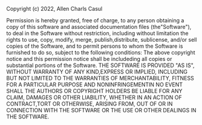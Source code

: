 Copyright (c) 2022, Allen Charls Casul

Permission is hereby granted, free of charge, to any person obtaining a copy of this software and associated documentation files (the"Software"), to deal in the Software without restriction, including without limitation the rights to use, copy, modify, merge, publish,distribute, sublicense, and/or sell copies of the Software, and to permit persons to whom the Software is furnished to do so, subject to the following conditions: The above copyright notice and this permission notice shall be includeding all copies or substantial portions of the Software. THE SOFTWARE IS PROVIDED "AS IS", WITHOUT WARRANTY OF ANY KIND,EXPRESS OR IMPLIED, INCLUDING BUT NOT LIMITED TO THE WARRANTIES OF MERCHANTABILITY, FITNESS FOR A PARTICULAR PURPOSE AND NONINFRINGEMENTIN NO EVENT SHALL THE AUTHORS OR COPYRIGHT HOLDERS BE LIABLE FOR ANY CLAIM, DAMAGES OR OTHER LIABILITY, WHETHER IN AN ACTION OF CONTRACT,TORT OR OTHERWISE, ARISING FROM, OUT OF OR IN CONNECTION WITH THE SOFTWARE OR THE USE OR OTHER DEALINGS IN THE SOFTWARE.

